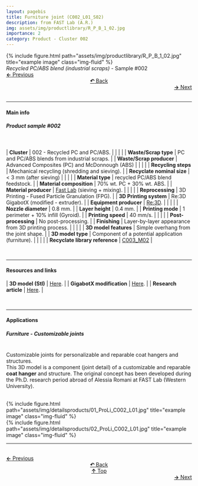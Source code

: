 ```yaml
---
layout: pagebis
title: Furniture joint (C002_L01_S02)
description: from FAST Lab (A.R.)
img: assets/img/productlibrary/R_P_B_1_02.jpg
importance: 2
category: Product - Cluster 002
---
```

<div class="row">
    <div class="col-sm mt-3 mt-md-0">
        {% include figure.html path="assets/img/productlibrary/R_P_B_1_02.jpg" title="example image" class="img-fluid" %}
    </div>
</div>
<div class="caption">
    <i>Recycled PC/ABS blend (industrial scraps)</i> - Sample #002
</div>

<div class="row justify-content-sm-center">
    <div class="col-sm-4 mt-3 mt-md-0" style="text-align:left">
  <a href="/projects/ProLi_C002_L01_S01/" target="_self"><b>←</b> Previous</a>
    </div>
    <div class="col-sm-4 mt-3 mt-md-0" style="text-align:center">
  <a href="/productlibrary/" target="_self"><b>↶</b> Back</a>
    </div>
    <div class="col-sm-4 mt-3 mt-md-0" style="text-align:right">
        <td align="right"><a href="/projects/ProLi_C002_L01_S03/" target="_self"><b>→</b> Next</a></td>
    </div>
</div>
<br>

<hr>
<h4><b>Main info</b></h4>
<h5>Product sample #002</h5>
<br>

| <b>Cluster</b>       | 002 - Recycled PC and PC/ABS. |
|    |     |
| <b>Waste/Scrap type</b>       |  	PC and PC/ABS blends from industrial scraps.     |
| <b>Waste/Scrap producer</b>    | Advanced Composites (PC) and McDonnough (ABS)      |
|    |     |
| <b>Recycling steps</b>      |  	Mechanical recycling (shredding and sieving).     |
| <b>Recyclate nominal size</b>    | < 3 mm (after sieving)     |
|    |     |
| <b>Material type</b>       | recycled PC/ABS blend feedstock.     |
| <b>Material composition</b>   | 70% wt. PC + 30% wt. ABS.     |
| <b>Material producer</b>    | [Fast Lab](https://www.appropedia.org/FAST) (sieving + mixing).    |
|    |     |
| <b>Reprocessing</b>      | 3D Printing - Fused Particle Granulation (FPG). |
| <b>3D Printing system</b>      | Re:3D GigabotX (modified - extruder).    |
| <b>Equipment producer</b>   | [Re:3D](https://re3d.org/).   |
|    |     |
| <b>Nozzle diameter</b>      | 0.8 mm. |
| <b>Layer height</b>      | 0.4 mm.    |
| <b>Printing mode</b>   | 1 perimeter + 10% infill (Gyroid).   |
| <b>Printing speed</b>   | 40 mm/s.  |
|    |     |
| <b>Post-processing</b>      | No post-processing. |
| <b>Finishing</b>      | Layer-by-layer appearance from 3D printing process.    |
|    |     |
| <b>3D model features</b>      | Simple overhang from the joint shape.    |
| <b>3D model type</b>      | Component of a potential application (furniture).    |
|    |     |
| <b>Recyclate library reference</b>    | <a href="/projects/RecLi_C003_M02/" target="_blank">C003_M02</a>     |

<br>
<hr>
<h4><b>Resources and links</b></h4>

| <b>3D model (Stl)</b>       | [Here](https://osf.io/rwafy/files/osfstorage/650d8be21e76a439b38a9adf ).   |
| <b>GigabotX modification</b>       | [Here](https://osf.io/gxuqf/ ).   |
| <b>Research article</b>       | [Here](https://www.sciencedirect.com/science/article/pii/S2214993723001653?via%3Dihub ).   |

<br>
<hr>
<h4><b>Applications</b></h4>
<h5>Furniture - Customizable joints</h5>

<br>Customizable joints for personalizable and reparable coat hangers and structures.
<br>This 3D model is a component (joint detail) of a customizable and reparable <b>coat hanger</b> and structure. The original concept has been developed during the Ph.D. research period abroad of Alessia Romani at FAST Lab (Western University).

<br>
<div class="row justify-content-sm-center">
  <div class="col-sm-4 mt-3 mt-md-0">
    {% include figure.html path="assets/img/detailsproducts/01_ProLi_C002_L01.jpg" title="example image" class="img-fluid" %}
    </div>
    <div class="col-sm-8 mt-3 mt-md-0">
        {% include figure.html path="assets/img/detailsproducts/02_ProLi_C002_L01.jpg" title="example image" class="img-fluid" %}
    </div>
</div>
<hr>

<br>
<div class="row justify-content-sm-center">
    <div class="col-sm-3 mt-3 mt-md-0" style="text-align:left">
  <a href="/projects/ProLi_C002_L01_S01/" target="_self"><b>←</b> Previous</a>
    </div>
    <div class="col-sm-3 mt-3 mt-md-0" style="text-align:center">
  <a href="/productlibrary/" target="_self"><b>↶</b> Back</a>
    </div>
    <div class="col-sm-3 mt-3 mt-md-0" style="text-align:center">
  <a href="#" target="_self"><b>↑</b> Top</a>
    </div>
    <div class="col-sm-3 mt-3 mt-md-0" style="text-align:right">
        <td align="right"><a href="/projects/ProLi_C002_L01_S03/" target="_self"><b>→</b> Next</a></td>
    </div>
</div>

